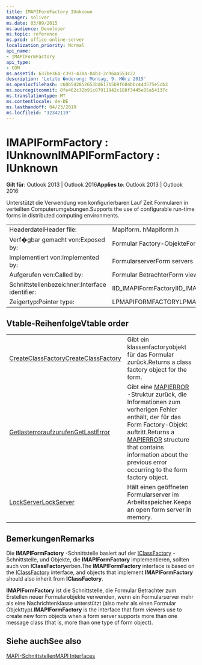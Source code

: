 ```yaml
---
title: IMAPIFormFactory IUnknown
manager: soliver
ms.date: 03/09/2015
ms.audience: Developer
ms.topic: reference
ms.prod: office-online-server
localization_priority: Normal
api_name:
- IMAPIFormFactory
api_type:
- COM
ms.assetid: 637be364-c393-430a-84b3-2c96aa553c22
description: 'Letzte �nderung: Montag, 9. M�rz 2015'
ms.openlocfilehash: c60b542852653bd617b5b9f604bbc44d575e5cb3
ms.sourcegitcommit: 8fe462c32b91c87911942c188f3445e85a54137c
ms.translationtype: MT
ms.contentlocale: de-DE
ms.lasthandoff: 04/23/2019
ms.locfileid: "32342119"
---
```

# <a name="imapiformfactory--iunknown"></a><span data-ttu-id="c0493-103">IMAPIFormFactory : IUnknown</span><span class="sxs-lookup"><span data-stu-id="c0493-103">IMAPIFormFactory : IUnknown</span></span>

  
  
<span data-ttu-id="c0493-104">**Gilt für**: Outlook 2013 | Outlook 2016</span><span class="sxs-lookup"><span data-stu-id="c0493-104">**Applies to**: Outlook 2013 | Outlook 2016</span></span> 
  
<span data-ttu-id="c0493-105">Unterstützt die Verwendung von konfigurierbaren Lauf Zeit Formularen in verteilten Computerumgebungen.</span><span class="sxs-lookup"><span data-stu-id="c0493-105">Supports the use of configurable run-time forms in distributed computing environments.</span></span> 
  
|||
|:-----|:-----|
|<span data-ttu-id="c0493-106">Headerdatei</span><span class="sxs-lookup"><span data-stu-id="c0493-106">Header file:</span></span>  <br/> |<span data-ttu-id="c0493-107">Mapiform. h</span><span class="sxs-lookup"><span data-stu-id="c0493-107">Mapiform.h</span></span>  <br/> |
|<span data-ttu-id="c0493-108">Verf�gbar gemacht von:</span><span class="sxs-lookup"><span data-stu-id="c0493-108">Exposed by:</span></span>  <br/> |<span data-ttu-id="c0493-109">Formular Factory-Objekte</span><span class="sxs-lookup"><span data-stu-id="c0493-109">Form factory objects</span></span>  <br/> |
|<span data-ttu-id="c0493-110">Implementiert von:</span><span class="sxs-lookup"><span data-stu-id="c0493-110">Implemented by:</span></span>  <br/> |<span data-ttu-id="c0493-111">Formularserver</span><span class="sxs-lookup"><span data-stu-id="c0493-111">Form servers</span></span>  <br/> |
|<span data-ttu-id="c0493-112">Aufgerufen von:</span><span class="sxs-lookup"><span data-stu-id="c0493-112">Called by:</span></span>  <br/> |<span data-ttu-id="c0493-113">Formular Betrachter</span><span class="sxs-lookup"><span data-stu-id="c0493-113">Form viewers</span></span>  <br/> |
|<span data-ttu-id="c0493-114">Schnittstellenbezeichner:</span><span class="sxs-lookup"><span data-stu-id="c0493-114">Interface identifier:</span></span>  <br/> |<span data-ttu-id="c0493-115">IID_IMAPIFormFactory</span><span class="sxs-lookup"><span data-stu-id="c0493-115">IID_IMAPIFormFactory</span></span>  <br/> |
|<span data-ttu-id="c0493-116">Zeigertyp:</span><span class="sxs-lookup"><span data-stu-id="c0493-116">Pointer type:</span></span>  <br/> |<span data-ttu-id="c0493-117">LPMAPIFORMFACTORY</span><span class="sxs-lookup"><span data-stu-id="c0493-117">LPMAPIFORMFACTORY</span></span>  <br/> |
   
## <a name="vtable-order"></a><span data-ttu-id="c0493-118">Vtable-Reihenfolge</span><span class="sxs-lookup"><span data-stu-id="c0493-118">Vtable order</span></span>

|||
|:-----|:-----|
|[<span data-ttu-id="c0493-119">CreateClassFactory</span><span class="sxs-lookup"><span data-stu-id="c0493-119">CreateClassFactory</span></span>](imapiformfactory-createclassfactory.md) <br/> |<span data-ttu-id="c0493-120">Gibt ein klassenfactoryobjekt für das Formular zurück.</span><span class="sxs-lookup"><span data-stu-id="c0493-120">Returns a class factory object for the form.</span></span>  <br/> |
|[<span data-ttu-id="c0493-121">Getlasterroraufzurufen</span><span class="sxs-lookup"><span data-stu-id="c0493-121">GetLastError</span></span>](imapiformfactory-getlasterror.md) <br/> |<span data-ttu-id="c0493-122">Gibt eine [MAPIERROR](mapierror.md) -Struktur zurück, die Informationen zum vorherigen Fehler enthält, der für das Form Factory-Objekt auftritt.</span><span class="sxs-lookup"><span data-stu-id="c0493-122">Returns a [MAPIERROR](mapierror.md) structure that contains information about the previous error occurring to the form factory object.</span></span>  <br/> |
|[<span data-ttu-id="c0493-123">LockServer</span><span class="sxs-lookup"><span data-stu-id="c0493-123">LockServer</span></span>](imapiformfactory-lockserver.md) <br/> |<span data-ttu-id="c0493-124">Hält einen geöffneten Formularserver im Arbeitsspeicher.</span><span class="sxs-lookup"><span data-stu-id="c0493-124">Keeps an open form server in memory.</span></span>  <br/> |
   
## <a name="remarks"></a><span data-ttu-id="c0493-125">Bemerkungen</span><span class="sxs-lookup"><span data-stu-id="c0493-125">Remarks</span></span>

<span data-ttu-id="c0493-126">Die **IMAPIFormFactory** -Schnittstelle basiert auf der [IClassFactory](https://msdn.microsoft.com/library/ms694364%28VS.85%29.aspx) -Schnittstelle, und Objekte, die **IMAPIFormFactory** implementieren, sollten auch von **IClassFactory**erben.</span><span class="sxs-lookup"><span data-stu-id="c0493-126">The **IMAPIFormFactory** interface is based on the [IClassFactory](https://msdn.microsoft.com/library/ms694364%28VS.85%29.aspx) interface, and objects that implement **IMAPIFormFactory** should also inherit from **IClassFactory**.</span></span>
  
 <span data-ttu-id="c0493-127">**IMAPIFormFactory** ist die Schnittstelle, die Formular Betrachter zum Erstellen neuer Formularobjekte verwenden, wenn ein Formularserver mehr als eine Nachrichtenklasse unterstützt (also mehr als einen Formular Objekttyp).</span><span class="sxs-lookup"><span data-stu-id="c0493-127">**IMAPIFormFactory** is the interface that form viewers use to create new form objects when a form server supports more than one message class (that is, more than one type of form object).</span></span> 
  
## <a name="see-also"></a><span data-ttu-id="c0493-128">Siehe auch</span><span class="sxs-lookup"><span data-stu-id="c0493-128">See also</span></span>



[<span data-ttu-id="c0493-129">MAPI-Schnittstellen</span><span class="sxs-lookup"><span data-stu-id="c0493-129">MAPI Interfaces</span></span>](mapi-interfaces.md)

